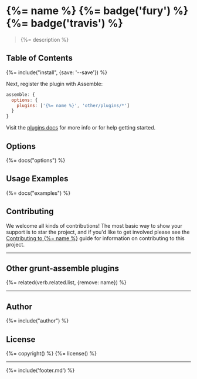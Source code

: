 # {%= name %} {%= badge('fury') %} {%= badge('travis') %}

> {%= description %}

## Table of Contents
<!-- toc -->

{%= include("install", {save: '--save'}) %}

Next, register the plugin with Assemble:

```js
assemble: {
  options: {
    plugins: ['{%= name %}', 'other/plugins/*']
  }
}
```

Visit the [plugins docs](http://assemble.io/plugins/) for more info or for help getting started.

## Options
{%= docs("options") %}

## Usage Examples
{%= docs("examples") %}

## Contributing
We welcome all kinds of contributions! The most basic way to show your support is to star the project, and if you'd like to get involved please see the [Contributing to {%= name %}](http://assemble.io/contributing/) guide for information on contributing to this project.

***

## Other grunt-assemble plugins
{%= related(verb.related.list, {remove: name}) %}


***

## Author
{%= include("author") %}

## License
{%= copyright() %}
{%= license() %}


***

{%= include('footer.md') %}
